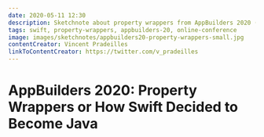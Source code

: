 ```yaml
---
date: 2020-05-11 12:30
description: Sketchnote about property wrappers from AppBuilders 2020 (online conference)
tags: swift, property-wrappers, appbuilders-20, online-conference
image: images/sketchnotes/appbuilders20-property-wrappers-small.jpg
contentCreator: Vincent Pradeilles
linkToContentCreator: https://twitter.com/v_pradeilles
---
```


# AppBuilders 2020: Property Wrappers or How Swift Decided to Become Java
